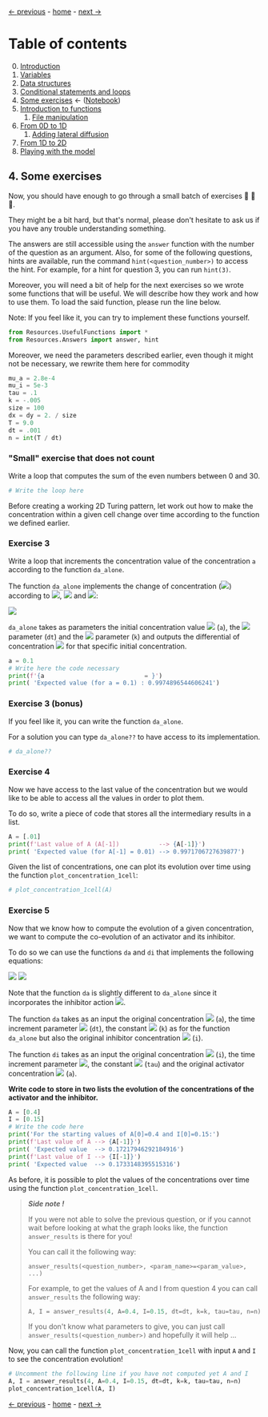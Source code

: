 [&larr; previous](3-Conditional-Statements-Loops.md) - [home](https://guignardlab.github.io/CenTuri-Course-2022/) - [next &rarr;](5-0-Introduction-function.md)

# Table of contents
0. [Introduction](0-Introduction.md)
1. [Variables](1-Variables.md)
2. [Data structures](2-Data-Structures.md)
3. [Conditional statements and loops](3-Conditional-Statements-Loops.md)
4. [Some exercises](4-Some-Exercises.md) &larr; ([Notebook](../4-Some-Exercises.ipynb))
5. [Introduction to functions](5-0-Introduction-function.md)
    1. [File manipulation](5-1-File-manipulation.md)
6. [From 0D to 1D](6-1-From-0D-to-1D.md)
    1. [Adding lateral diffusion](6-2-Adding-lateral-diffusion.md)
7. [From 1D to 2D](7-From-1D-to-2D.md)
8. [Playing with the model](8-Playing-with-the-model.md)

## 4. Some exercises

Now, you should have enough to go through a small batch of exercises 🥳 🥳 🥳.

They might be a bit hard, but that's normal, please don't hesitate to ask us if you have any trouble understanding something.

The answers are still accessible using the `answer` function with the number of the question as an argument.
Also, for some of the following questions, hints are available, run the command `hint(<question_number>)` to access the hint. For example, for a hint for question 3, you can run `hint(3)`.

Moreover, you will need a bit of help for the next exercises so we wrote some functions that will be useful.
We will describe how they work and how to use them.
To load the said function, please run the line below.

Note: If you feel like it, you can try to implement these functions yourself.


```python
from Resources.UsefulFunctions import *
from Resources.Answers import answer, hint
```

Moreover, we need the parameters described earlier, even though it might not be necessary, we rewrite them here for commodity


```python
mu_a = 2.8e-4
mu_i = 5e-3
tau = .1
k = -.005
size = 100
dx = dy = 2. / size
T = 9.0
dt = .001
n = int(T / dt)
```

### "Small" exercise that does not count

Write a loop that computes the sum of the even numbers between 0 and 30.


```python
# Write the loop here
```

Before creating a working 2D Turing pattern, let work out how to make the concentration within a given cell change over time according to the function we defined earlier.

### Exercise 3
Write a loop that increments the concentration value of the concentration `a` according to the function `da_alone`.

The function `da_alone` implements the change of concentration (<img src="https://render.githubusercontent.com/render/math?math=\delta a">) according to <img src="https://render.githubusercontent.com/render/math?math=a">, <img src="https://render.githubusercontent.com/render/math?math=\delta t"> and <img src="https://render.githubusercontent.com/render/math?math=k">:

<img src="https://render.githubusercontent.com/render/math?math=\delta a = \delta t (a - a^3 %2B k)">



`da_alone` takes as parameters the initial concentration value <img src="https://render.githubusercontent.com/render/math?math=a"> (`a`), the <img src="https://render.githubusercontent.com/render/math?math=\delta t"> parameter (`dt`) and the <img src="https://render.githubusercontent.com/render/math?math=k"> parameter (`k`) and outputs the differential of concentration <img src="https://render.githubusercontent.com/render/math?math=\delta a"> for that specific initial concentration.


```python
a = 0.1
# Write here the code necessary
print(f'{a                            = }')
print( 'Expected value (for a = 0.1) : 0.9974896544606241')
```

### Exercise 3 (bonus)
If you feel like it, you can write the function `da_alone`.

For a solution you can type `da_alone??` to have access to its implementation.


```python
# da_alone??
```

### Exercise 4
Now we have access to the last value of the concentration but we would like to be able to access all the values in order to plot them.

To do so, write a piece of code that stores all the intermediary results in a list.


```python
A = [.01]
print(f'Last value of A (A[-1])           --> {A[-1]}')
print( 'Expected value (for A[-1] = 0.01) --> 0.9971706727639877')
```

Given the list of concentrations, one can plot its evolution over time using the function `plot_concentration_1cell`:


```python
# plot_concentration_1cell(A)
```

### Exercise 5
Now that we know how to compute the evolution of a given concentration, we want to compute the co-evolution of an activator and its inhibitor.

To do so we can use the functions `da` and `di` that implements the following equations:

<img src="https://render.githubusercontent.com/render/math?math=\delta a = \delta t(a-a^3-i%2B k)">


<img src="https://render.githubusercontent.com/render/math?math=\delta i = \frac{\delta t}{\tau}(a -i)">


Note that the function `da` is slightly different to `da_alone` since it incorporates the inhibitor action <img src="https://render.githubusercontent.com/render/math?math=-i">.

The function `da` takes as an input the original concentration <img src="https://render.githubusercontent.com/render/math?math=a"> (`a`), the time increment parameter <img src="https://render.githubusercontent.com/render/math?math=\delta t"> (`dt`), the constant <img src="https://render.githubusercontent.com/render/math?math=k"> (`k`) as for the function `da_alone` but also the original inhibitor concentration <img src="https://render.githubusercontent.com/render/math?math=i"> (`i`).

The function `di` takes as an input the original concentration <img src="https://render.githubusercontent.com/render/math?math=i"> (`i`), the time increment parameter <img src="https://render.githubusercontent.com/render/math?math=\delta t">, the constant <img src="https://render.githubusercontent.com/render/math?math=\tau"> (`tau`) and the original activator concentration <img src="https://render.githubusercontent.com/render/math?math=a"> (`a`).

**Write code to store in two lists the evolution of the concentrations of the activator and the inhibitor.**


```python
A = [0.4]
I = [0.15]
# Write the code here
print('For the starting values of A[0]=0.4 and I[0]=0.15:')
print(f'Last value of A --> {A[-1]}')
print( 'Expected value  --> 0.17217946292184916')
print(f'Last value of I --> {I[-1]}')
print( 'Expected value  --> 0.1733148395515316')
```

As before, it is possible to plot the values of the concentrations over time using the function `plot_concentration_1cell`.

> _**Side note !**_
>
> If you were not able to solve the previous question, or if you cannot wait before looking at what the graph looks like, the function `answer_results` is there for you!
>
> You can call it the following way:
>
> `answer_results(<question_number>, <param_name>=<param_value>, ...)`
>
> For example, to get the values of A and I from question 4 you can call `answer_results` the following way:
> ```python
> A, I = answer_results(4, A=0.4, I=0.15, dt=dt, k=k, tau=tau, n=n)
> ```
>
> If you don't know what parameters to give, you can just call `answer_results(<question_number>)` and hopefully it will help ...

Now, you can call the function `plot_concentration_1cell` with input `A` and `I` to see the concentration evolution!


```python
# Uncomment the following line if you have not computed yet A and I
A, I = answer_results(4, A=0.4, I=0.15, dt=dt, k=k, tau=tau, n=n)
plot_concentration_1cell(A, I)
```

[&larr; previous](3-Conditional-Statements-Loops.md) - [home](https://guignardlab.github.io/CenTuri-Course-2022/) - [next &rarr;](5-0-Introduction-function.md)